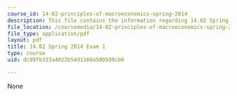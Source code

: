 ```yaml
---
course_id: 14-02-principles-of-macroeconomics-spring-2014
description: This file contains the information regarding 14.02 Spring 2014 Exam 1.
file_location: /coursemedia/14-02-principles-of-macroeconomics-spring-2014/dc99fb333a4022b54d1160a500509cb6_MIT14_02S14_Exam1.pdf
file_type: application/pdf
layout: pdf
title: 14.02 Spring 2014 Exam 1
type: course
uid: dc99fb333a4022b54d1160a500509cb6

---
```

None